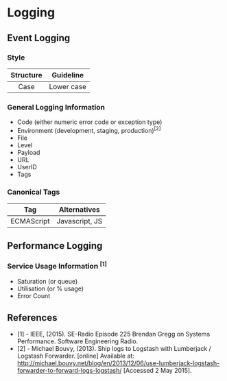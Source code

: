 # Logging

## Event Logging
### Style
| Structure | Guideline      | 
|:---------:|:--------------:|
| Case      | Lower case     |

### General Logging Information
  - Code (either numeric error code or exception type)
  - Environment (development, staging, production)<sup>[2]</sup>
  - File
  - Level
  - Payload
  - URL
  - UserID
  - Tags

### Canonical Tags
| Tag        | Alternatives   |
|:----------:|:--------------:|
| ECMAScript | Javascript, JS |

## Performance Logging

### Service Usage Information <sup>[1]</sup>
 - Saturation (or queue)
 - Utilisation (or % usage)
 - Error Count

## References
- [1] - IEEE, (2015). SE-Radio Episode 225 Brendan Gregg on Systems Performance. Software Engineering Radio.
- [2] - Michael Bouvy, (2013). Ship logs to Logstash with Lumberjack / Logstash Forwarder. [online] Available at: http://michael.bouvy.net/blog/en/2013/12/06/use-lumberjack-logstash-forwarder-to-forward-logs-logstash/ [Accessed 2 May 2015].
